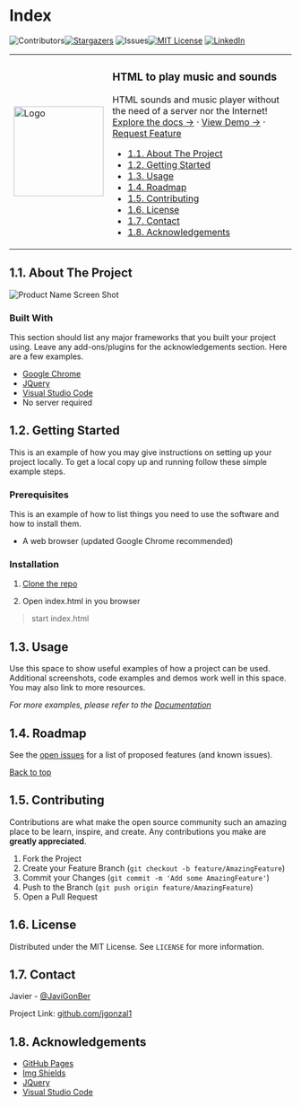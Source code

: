 # Index

![Contributors][contributors-shield][![Stargazers][stars-shield]][stars-url]
![Issues][issues-shield][![MIT License][license-shield]][license-url]
[![LinkedIn][linkedin-shield]][linkedin-url]

<table><!-- PROJECT INFO -->
  <tbody><tr><td>
    <a href="https://github.com/jgonzal1/music_compose">
      <img src="style/main_icon/favicon.png" alt="Logo" style="width:10em">
    </a>
  </td><td>
    <h3>HTML to play music and sounds</h3>
    <p>
      HTML sounds and music player without the need of a server nor the Internet!
      <br />
      <a
        href="https://github.com/jgonzal1?tab=music_compose&q=&type=source&sort=stargazers"
      >Explore the docs →</a> · <a
        href="https://github.com/jgonzal1/music_compose"
      >View Demo →</a> · <a
        href="https://github.com/jgonzal1"
      >Request Feature</a>

<!-- TOC -->

* [1.1. About The Project](#11-about-the-project)
* [1.2. Getting Started](#12-getting-started)
* [1.3. Usage](#13-usage)
* [1.4. Roadmap](#14-roadmap)
* [1.5. Contributing](#15-contributing)
* [1.6. License](#16-license)
* [1.7. Contact](#17-contact)
* [1.8. Acknowledgements](#18-acknowledgements)

<!-- /TOC -->

</td></tr></tbody></table>

## 1.1. About The Project

![Product Name Screen Shot][product-screenshot]

<h3>Built With</h3>

This section should list any major frameworks that you built your project using. Leave any add-ons/plugins for the acknowledgements section. Here are a few examples.

* [Google Chrome](https://developer.chrome.com/docs/devtools/)
* [JQuery](https://jquery.com)
* [Visual Studio Code](https://code.visualstudio.com/)
* No server required

<!---->
## 1.2. Getting Started

This is an example of how you may give instructions on setting up your project locally.
To get a local copy up and running follow these simple example steps.

<h3>Prerequisites</h3>

This is an example of how to list things you need to use the software and how to install them.

* A web browser (updated Google Chrome recommended)

<h3>Installation</h3>

1. [Clone the repo](https://github.com/jgonzal1/elocasodelflogisto.git)

2. Open index.html in you browser

> start index.html

<!---->
## 1.3. Usage

Use this space to show useful examples of how a project can be used. Additional screenshots, code examples and demos work well in this space. You may also link to more resources.

_For more examples, please refer to the [Documentation](https://github.com/jgonzal1/elocasodelflogisto)_
<!---->
## 1.4. Roadmap

See the [open issues](https://github.com/jgonzal1/elocasodelflogisto/issues) for a list of proposed features (and known issues).

[Back to top](#index)
<!---->
## 1.5. Contributing

Contributions are what make the open source community such an amazing place to be learn, inspire, and create. Any contributions you make are **greatly appreciated**.

1. Fork the Project
2. Create your Feature Branch (`git checkout -b feature/AmazingFeature`)
3. Commit your Changes (`git commit -m 'Add some AmazingFeature'`)
4. Push to the Branch (`git push origin feature/AmazingFeature`)
5. Open a Pull Request
<!---->
## 1.6. License

Distributed under the MIT License. See `LICENSE` for more information.
<!---->
## 1.7. Contact

Javier - [@JaviGonBer](https://twitter.com/JaviGonBer/)

Project Link: [github.com/jgonzal1](https://github.com/jgonzal1/music_compose)
<!---->
## 1.8. Acknowledgements

* [GitHub Pages](https://pages.github.com)
* [Img Shields](https://shields.io)
* [JQuery](https://jquery.com)
* [Visual Studio Code](https://code.visualstudio.com/)

<!-- MARKDOWN LINKS & IMAGES -->
<!-- https://www.markdownguide.org/basic-syntax/#reference-style-links -->
[contributors-shield]: https://img.shields.io/badge/CONTRIBUTORS-1-green?style=for-the-badge
[stars-shield]: https://img.shields.io/badge/STARS-1-informational?style=for-the-badge
[stars-url]: https://github.com/jgonzal1/elocasodelflogisto
[issues-shield]: https://img.shields.io/badge/ISSUES-51-yellow?style=for-the-badge
[license-shield]: https://img.shields.io/badge/LICENSE-MIT-green?style=for-the-badge
[license-url]: https://raw.githubusercontent.com/jgonzal1/elocasodelflogisto/master/LICENSE
[linkedin-shield]: https://img.shields.io/badge/-LinkedIn-black.svg?style=for-the-badge&logo=linkedin&colorB=555
[linkedin-url]: https://linkedin.com/in/javigbe
[product-screenshot]: https://img.shields.io/badge/PRODUCT-SCREENSHOT-inactive
